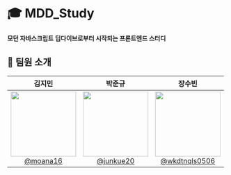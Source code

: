 # 🎓 MDD_Study
**모던 자바스크립트 딥다이브로부터 시작되는 프론트엔드 스터디**

## 🎯 팀원 소개
<div align="center">

| **김지민** | **박준규** | **장수빈** |
| :------: |  :------: |  :------: |
| [<img src="https://avatars.githubusercontent.com/u/65649035?v=4" height=150 width=150> <br/> @moana16](https://github.com/moana16) | [<img src="https://avatars.githubusercontent.com/u/122848687?v=4" height=150 width=150> <br/> @junkue20](https://github.com/junkue20) | [<img src="https://avatars.githubusercontent.com/u/83440978?v=4" height=150 width=150> <br/> @wkdtnqls0506](https://github.com/wkdtnqls0506) |

</div>
